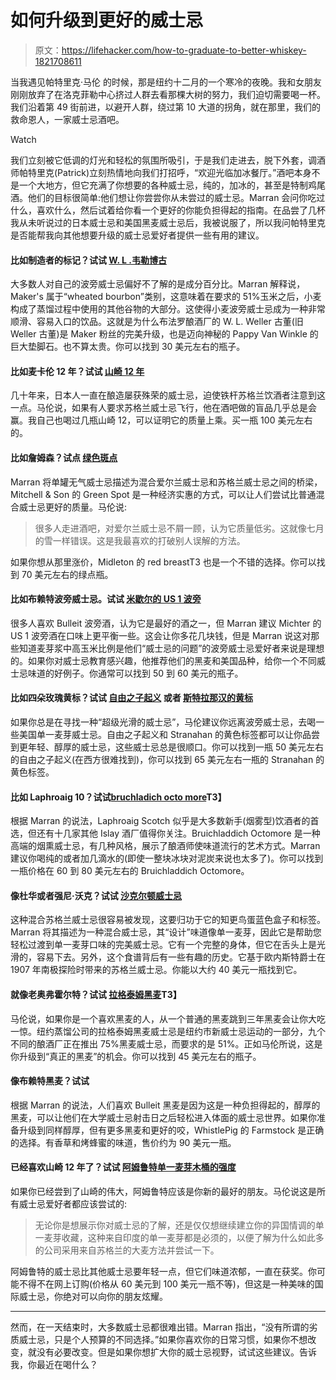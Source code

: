 # 如何升级到更好的威士忌

> 原文：<https://lifehacker.com/how-to-graduate-to-better-whiskey-1821708611>

当我遇见帕特里克·马伦 的时候，那是纽约十二月的一个寒冷的夜晚。我和女朋友刚刚放弃了在洛克菲勒中心挤过人群去看那棵大树的努力，我们迫切需要喝一杯。我们沿着第 49 街前进，以避开人群，绕过第 10 大道的拐角，就在那里，我们的救命恩人，一家威士忌酒吧。

Watch

我们立刻被它低调的灯光和轻松的氛围所吸引，于是我们走进去，脱下外套，调酒师帕特里克(Patrick)立刻热情地向我们打招呼，“欢迎光临加冰餐厅。”酒吧本身不是一个大地方，但它充满了你想要的各种威士忌，纯的，加冰的，甚至是特制鸡尾酒。他们的目标很简单:他们想让你尝尝你从未尝过的威士忌。Marran 会问你吃过什么，喜欢什么，然后试着给你看一个更好的你能负担得起的指南。在品尝了几杯我从未听说过的日本威士忌和美国黑麦威士忌后，我被说服了，所以我问帕特里克是否能帮我向其他想要升级的威士忌爱好者提供一些有用的建议。

#### 比如制造者的标记？试试 [W. L .韦勒博古](http://www.buffalotracedistillery.com/brands/wl-weller#1)

大多数人对自己的波旁威士忌偏好不了解的是成分百分比。Marran 解释说，Maker's 属于“wheated bourbon”类别，这意味着在要求的 51%玉米之后，小麦构成了蒸馏过程中使用的其他谷物的大部分。这使得小麦波旁威士忌成为一种非常顺滑、容易入口的饮品。这就是为什么布法罗酿酒厂的 W. L. Weller 古董(旧 Weller 古董)是 Maker 粉丝的完美升级，也是迈向神秘的 Pappy Van Winkle 的巨大垫脚石。也不算太贵。你可以找到 30 美元左右的瓶子。

#### 比如麦卡伦 12 年？试试 [山崎 12 年](https://whisky.suntory.com/en/na/products/yamazaki/sku/)

几十年来，日本人一直在酿造屡获殊荣的威士忌，迫使铁杆苏格兰饮酒者注意到这一点。马伦说，如果有人要求苏格兰威士忌飞行，他在酒吧做的盲品几乎总是会赢。我自己也喝过几瓶山崎 12，可以证明它的质量上乘。买一瓶 100 美元左右的。

#### 比如詹姆森？试点 [绿色斑点](http://mitchellandson.com/green-spot-whiskey-70cl.html)

Marran 将单罐无气威士忌描述为混合爱尔兰威士忌和苏格兰威士忌之间的桥梁，Mitchell & Son 的 Green Spot 是一种经济实惠的方式，可以让人们尝试比普通混合威士忌更好的质量。马伦说:

> 很多人走进酒吧，对爱尔兰威士忌不屑一顾，认为它质量低劣。这就像七月的雪一样错误。这是我最喜欢的打破别人误解的方法。

如果你想从那里涨价，Midleton 的 red breastT3 也是一个不错的选择。你可以找到 70 美元左右的绿点瓶。

#### 比如布赖特波旁威士忌。试试 [米歇尔的 US 1 波旁](http://www.michters.com/whiskey/us1-bourbon#whiskey/us1-bourbon/1)

很多人喜欢 Bulleit 波旁酒，认为它是最好的酒之一，但 Marran 建议 Michter 的 US 1 波旁酒在口味上更平衡一些。这会让你多花几块钱，但是 Marran 说这对那些知道麦芽浆中高玉米比例是他们“威士忌的问题”的波旁威士忌爱好者来说是理想的。如果你对威士忌教育感兴趣，他推荐他们的黑麦和美国品种，给你一个不同威士忌味道的好例子。你通常可以找到 50 到 60 美元的瓶子。

#### 比如四朵玫瑰黄标？试试 [自由之子起义](http://www.solspirits.com/american-spirits-uprising) 或者 [斯特拉那汉的黄标](https://www.stranahans.com/whiskey/original/)

如果你总是在寻找一种“超级光滑的威士忌”，马伦建议你远离波旁威士忌，去喝一些美国单一麦芽威士忌。自由之子起义和 Stranahan 的黄色标签都可以让你品尝到更年轻、醇厚的威士忌，这些威士忌总是很顺口。你可以找到一瓶 50 美元左右的自由之子起义(在西方很难找到)，你可以找到 65 美元左右一瓶的 Stranahan 的黄色标签。

#### 比如 Laphroaig 10？试试[bruchladich octo more](https://www.bruichladdich.com/octomore)T3】

根据 Marran 的说法，Laphroaig Scotch 似乎是大多数新手(烟雾型)饮酒者的首选，但还有十几家其他 Islay 酒厂值得你关注。Bruichladdich Octomore 是一种高端的烟熏威士忌，有几种风格，展示了酿酒师使味道流行的艺术方式。Marran 建议你喝纯的或者加几滴水的(即使一整块冰块对泥炭来说也太多了)。你可以找到一瓶价格在 60 到 80 美元左右的 Bruichladdich Octomore。

#### 像杜华或者强尼·沃克？试试 [沙克尔顿威士忌](http://www.theshackletonwhisky.com/#)

这种混合苏格兰威士忌很容易被发现，这要归功于它的知更鸟蛋蓝色盒子和标签。Marran 将其描述为一种混合威士忌，其“设计”味道像单一麦芽，因此它是帮助您轻松过渡到单一麦芽口味的完美威士忌。它有一个完整的身体，但它在舌头上是光滑的，容易下去。另外，这个食谱背后有一些有趣的历史。它基于欧内斯特爵士在 1907 年南极探险时带来的苏格兰威士忌。你能以大约 40 美元一瓶找到它。

#### 就像老奥弗霍尔特？试试 [拉格泰姆黑麦](http://www.nydistilling.com/spirits/)T3】

马伦说，如果你是一个喜欢黑麦的人，从一个普通的黑麦跳到三年黑麦会让你大吃一惊。纽约蒸馏公司的拉格泰姆黑麦威士忌是纽约市新威士忌运动的一部分，九个不同的酿酒厂正在推出 75%黑麦威士忌，而要求的是 51%。正如马伦所说，这是你升级到“真正的黑麦”的机会。你可以找到 45 美元左右的瓶子。

#### 像布赖特黑麦？试试

根据 Marran 的说法，人们喜欢 Bulleit 黑麦是因为这是一种负担得起的，醇厚的黑麦，可以让他们在大学威士忌射击日之后轻松进入体面的威士忌世界。如果你准备升级到同样醇厚，但有更多黑麦和更好的咬，WhistlePig 的 Farmstock 是正确的选择。有香草和烤蜂蜜的味道，售价约为 90 美元一瓶。

#### 已经喜欢山崎 12 年了？试试 [阿姆鲁特单一麦芽木桶的强度](http://www.amrutwhisky.co.uk/validated/pages/aismw.html)

如果你已经尝到了山崎的伟大，阿姆鲁特应该是你新的最好的朋友。马伦说这是所有威士忌爱好者都应该尝试的:

> 无论你是想展示你对威士忌的了解，还是仅仅想继续建立你的异国情调的单一麦芽收藏，这种来自印度的单一麦芽都是必须的，以便了解为什么如此多的公司采用来自苏格兰的大麦方法并尝试一下。

阿姆鲁特的威士忌比其他威士忌要年轻一点，但它们味道浓郁，一直在获奖。你可能不得不在网上订购(价格从 60 美元到 100 美元一瓶不等)，但这是一种美味的国际威士忌，你绝对可以向你的朋友炫耀。

* * *

然而，在一天结束时，大多数威士忌都很难出错。Marran 指出，“没有所谓的劣质威士忌，只是个人预算的不同选择。”如果你喜欢你的日常习惯，如果你不想改变，就没有必要改变。但是如果你想扩大你的威士忌视野，试试这些建议。告诉我，你最近在喝什么？